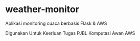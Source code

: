 # weather-monitor
Aplikasi monitoring cuaca berbasis Flask &amp; AWS

Digunakan Untuk Keerluan Tugas PJBL Komputasi Awan AWS
